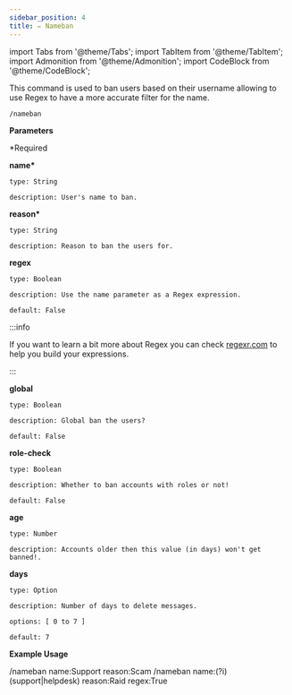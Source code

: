 ```yaml
---
sidebar_position: 4
title: ✏️ Nameban
---
```


<!-- Imports -->
import Tabs from '@theme/Tabs';
import TabItem from '@theme/TabItem';
import Admonition from '@theme/Admonition';
import CodeBlock from '@theme/CodeBlock';

<!-- Documentation -->
This command is used to ban users based on their username allowing to use Regex to have a more accurate filter for the name.

```
/nameban
```

**Parameters**

\*Required

**name\***

    type: String

    description: User's name to ban.

**reason\***

    type: String

    description: Reason to ban the users for.

**regex**

    type: Boolean

    description: Use the name parameter as a Regex expression.

    default: False

:::info

If you want to learn a bit more about Regex you can check [regexr.com](https://regexr.com) to help you build your expressions.

:::

**global**

    type: Boolean

    description: Global ban the users?

    default: False

**role-check**

    type: Boolean

    description: Whether to ban accounts with roles or not!

    default: False

**age**

    type: Number

    description: Accounts older then this value (in days) won't get banned!.

**days**

    type: Option

    description: Number of days to delete messages.

    options: [ 0 to 7 ]

    default: 7

**Example Usage**

<Tabs>
    <TabItem value="withname" label="Usage with Name" default>
        <CodeBlock>
            /nameban name:Support reason:Scam
        </CodeBlock>
    </TabItem>
    <TabItem value="withregex" label="Usage with Regex">
        <CodeBlock>
            /nameban name:(?i)(support|helpdesk) reason:Raid regex:True
        </CodeBlock>
    </TabItem>
</Tabs>
    